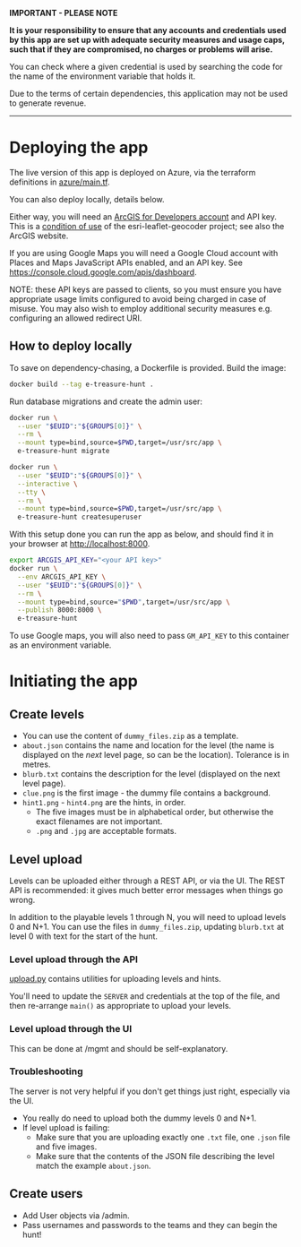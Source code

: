 **IMPORTANT - PLEASE NOTE**

**It is your responsibility to ensure that any accounts and credentials used by
this app are set up with adequate security measures and usage caps, such that if
they are compromised, no charges or problems will arise.**

You can check where a given credential is used by searching the code for the
name of the environment variable that holds it.

Due to the terms of certain dependencies, this application may not be used to
generate revenue.

---

# Deploying the app

The live version of this app is deployed on Azure, via the terraform definitions
in [azure/main.tf](azure/main.tf).

You can also deploy locally, details below.

Either way, you will need an [ArcGIS for Developers
account](https://developers.arcgis.com/en/plans) and API key.
This is a [condition of
use](https://github.com/Esri/esri-leaflet-geocoder#terms-and-conditions) of the
esri-leaflet-geocoder project; see also the ArcGIS website.

If you are using Google Maps you will need a Google Cloud account with Places
and Maps JavaScript APIs enabled, and an API key.
See <https://console.cloud.google.com/apis/dashboard>.

NOTE: these API keys are passed to clients, so you must ensure you have
appropriate usage limits configured to avoid being charged in case of misuse.
You may also wish to employ additional security measures e.g. configuring an
allowed redirect URI.

## How to deploy locally

To save on dependency-chasing, a Dockerfile is provided.
Build the image:

```bash
docker build --tag e-treasure-hunt .
```

Run database migrations and create the admin user:

```bash
docker run \
  --user "$EUID":"${GROUPS[0]}" \
  --rm \
  --mount type=bind,source=$PWD,target=/usr/src/app \
  e-treasure-hunt migrate

docker run \
  --user "$EUID":"${GROUPS[0]}" \
  --interactive \
  --tty \
  --rm \
  --mount type=bind,source=$PWD,target=/usr/src/app \
  e-treasure-hunt createsuperuser
```

With this setup done you can run the app as below, and should find it in your
browser at <http://localhost:8000>.

```bash
export ARCGIS_API_KEY="<your API key>"
docker run \
  --env ARCGIS_API_KEY \
  --user "$EUID":"${GROUPS[0]}" \
  --rm \
  --mount type=bind,source="$PWD",target=/usr/src/app \
  --publish 8000:8000 \
  e-treasure-hunt
```

To use Google maps, you will also need to pass `GM_API_KEY` to this container as
an environment variable.

# Initiating the app

## Create levels

- You can use the content of `dummy_files.zip` as a template.
- `about.json` contains the name and location for the level (the name is
  displayed on the _next_ level page, so can be the location).
  Tolerance is in metres.
- `blurb.txt` contains the description for the level (displayed on the next
  level page).
- `clue.png` is the first image - the dummy file contains a background.
- `hint1.png` - `hint4.png` are the hints, in order.
  - The five images must be in alphabetical order, but otherwise the exact
    filenames are not important.
  - `.png` and `.jpg` are acceptable formats.

## Level upload

Levels can be uploaded either through a REST API, or via the UI.
The REST API is recommended: it gives much better error messages when things go
wrong.

In addition to the playable levels 1 through N, you will need to upload levels 0
and N+1.
You can use the files in `dummy_files.zip`, updating `blurb.txt` at level 0 with
text for the start of the hunt.

### Level upload through the API

[upload.py](upload.py) contains utilities for uploading levels and hints.

You'll need to update the `SERVER` and credentials at the top of the file, and
then re-arrange `main()` as appropriate to upload your levels.

### Level upload through the UI

This can be done at /mgmt and should be self-explanatory.

### Troubleshooting

The server is not very helpful if you don't get things just right, especially
via the UI.

- You really do need to upload both the dummy levels 0 and N+1.
- If level upload is failing:
  - Make sure that you are uploading exactly one `.txt` file, one `.json` file
    and five images.
  - Make sure that the contents of the JSON file describing the level match the
    example `about.json`.

## Create users

- Add User objects via /admin.
- Pass usernames and passwords to the teams and they can begin the hunt!
